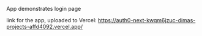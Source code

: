 App demonstrates login page

link for the app, uploaded to Vercel: https://auth0-next-kwqm6jzuc-dimas-projects-affd4092.vercel.app/